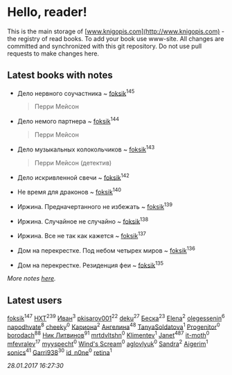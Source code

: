 # Hello, reader!
This is the main storage of [www.knigopis.com](http://www.knigopis.com) - the registry of read books.
To add your book use www-site. All changes are committed and synchronized with this git repository.
Do not use pull requests to make changes here.


## Latest books with notes
* Дело нервного соучастника ~ [foksik](users/173/1734575-vkontakte)<sup>145</sup>
    > Перри Мейсон

* Дело немого партнера ~ [foksik](users/173/1734575-vkontakte)<sup>144</sup>
    > Перри Мейсон

* Дело музыкальных колокольчиков ~ [foksik](users/173/1734575-vkontakte)<sup>143</sup>
    > Перри Мейсон (детектив)

* Дело искривленной свечи ~ [foksik](users/173/1734575-vkontakte)<sup>142</sup>

* Не время для драконов ~ [foksik](users/173/1734575-vkontakte)<sup>140</sup>

* Иржина. Предначертанного не избежать ~ [foksik](users/173/1734575-vkontakte)<sup>139</sup>

* Иржина. Случайное не случайно ~ [foksik](users/173/1734575-vkontakte)<sup>138</sup>

* Иржина. Все не так как кажется ~ [foksik](users/173/1734575-vkontakte)<sup>137</sup>

* Дом на перекрестке. Под небом четырех миров ~ [foksik](users/173/1734575-vkontakte)<sup>136</sup>

* Дом на перекрестке. Резиденция феи ~ [foksik](users/173/1734575-vkontakte)<sup>135</sup>


_More notes [here](latest_books_with_notes.md)._


## Latest users
[foksik](users/173/1734575-vkontakte)<sup>147</sup> 
[HXT](users/100/100002563462782-facebook)<sup>239</sup> 
[Иван](users/111/111223381196748176136-google)<sup>3</sup> 
[pkisarov001](users/311/311057796-yandex)<sup>22</sup> 
[deku](users/384/384194935-vkontakte)<sup>27</sup> 
[Беска](users/157/1577468-vkontakte)<sup>23</sup> 
[Elena](users/459/459594264-yandex)<sup>2</sup> 
[olegessenin](users/390/3901448-vkontakte)<sup>6</sup> 
[napodhvate](users/585/585811540906733201-mailru)<sup>8</sup> 
[cheeky](users/100/100000019595884-facebook)<sup>0</sup> 
[Кариона](users/401/401225211-vkontakte)<sup>2</sup> 
[Ангелина](users/837/83788782-vkontakte)<sup>48</sup> 
[TanyaSoldatova](users/140/140832989-vkontakte)<sup>1</sup> 
[Progenitor](users/310/310433527-vkontakte)<sup>0</sup> 
[borodach](users/157/15706320-vkontakte)<sup>88</sup> 
[Ник Литвинов](users/241/241974816-vkontakte)<sup>91</sup> 
[mrtdvltshn](users/291/29152388-vkontakte)<sup>0</sup> 
[Klimentev](users/104/104202610850481913650-google)<sup>1</sup> 
[Janet](users/205/20565064-vkontakte)<sup>487</sup> 
[it-moth](users/100/100001185091151-facebook)<sup>0</sup> 
[mfevralev](users/140/140966150-vkontakte)<sup>17</sup> 
[myyspecht](users/321/3211454-vkontakte)<sup>0</sup> 
[Wind's Scream](users/290/29027836-vkontakte)<sup>0</sup> 
[aglovlyuk](users/815/8156510-vkontakte)<sup>0</sup> 
[Sandra](users/242/242184576223760-facebook)<sup>2</sup> 
[Aigerim](users/157/157708568-vkontakte)<sup>1</sup> 
[sonics](users/588/5880221-vkontakte)<sup>41</sup> 
[Garri938](users/114/114389869162010721507-google)<sup>30</sup> 
[id_n0ne](users/182/18203635-vkontakte)<sup>0</sup> 
[retina](users/390/3900602-vkontakte)<sup>1</sup> 


_28.01.2017 16:27:30_
